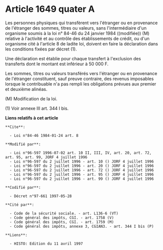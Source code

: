 # Article 1649 quater A

Les personnes physiques qui transfèrent vers l'étranger ou en provenance de l'étranger des sommes, titres ou valeurs, sans
l'intermédiaire d'un organisme soumis à la loi n° 84-46 du 24 janvier 1984 ((modifiée)) (M) relative à l'activité et au
contrôle des établissements de crédit, ou d'un organisme cité à l'article 8 de ladite loi, doivent en faire la déclaration
dans les conditions fixées par décret (1).

Une déclaration est établie pour chaque transfert à l'exclusion des transferts dont le montant est inférieur à 50 000 F.

Les sommes, titres ou valeurs transférés vers l'étranger ou en provenance de l'étranger constituent, sauf preuve contraire,
des revenus imposables lorsque le contribuable n'a pas rempli les obligations prévues aux premier et deuxième alinéas.

(M) Modification de la loi.

(1) Voir annexe III art. 344 I bis.

**Liens relatifs à cet article**

	**Cite**:

	  - Loi n°84-46 1984-01-24 art. 8

	**Modifié par**:

	  - Loi n°96-597 1996-07-02 art. 10 II, III, IV, art. 20, art. 72, art. 95, art. 99, JORF 4 juillet 1996
	  - Loi n°96-597 du 2 juillet 1996 - art. 10 () JORF 4 juillet 1996
	  - Loi n°96-597 du 2 juillet 1996 - art. 20 () JORF 4 juillet 1996
	  - Loi n°96-597 du 2 juillet 1996 - art. 72 () JORF 4 juillet 1996
	  - Loi n°96-597 du 2 juillet 1996 - art. 95 () JORF 4 juillet 1996
	  - Loi n°96-597 du 2 juillet 1996 - art. 99 () JORF 4 juillet 1996

	**Codifié par**:

	  - Décret n°97-661 1997-05-28

	**Cité par**:

	  - Code de la sécurité sociale. - art. L136-6 (VT)
	  - Code général des impôts, CGI. - art. 1758 (V)
	  - Code général des impôts, CGI. - art. 1759 (M)
	  - Code général des impôts, annexe 3, CGIAN3. - art. 344 I bis (P)

	**Liens**:

	  - HISTO: Edition du 11 avril 1997
